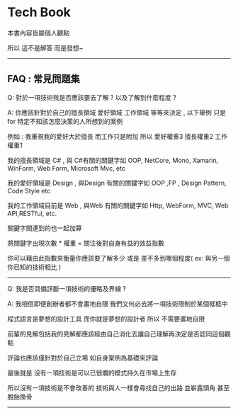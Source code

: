 # Tech Book

本書內容皆屬個人觀點

所以 這不是解答 而是發想~

---

## FAQ : 常見問題集

Q: 對於一項技術我是否應該要去了解 ? 以及了解到什麼程度 ?

A: 你應該針對於自己的擅長領域 愛好領域 工作領域 等等來決定 , 以下舉例 只是for 特定不知該怎麼決策的人所想到的案例

例如 : 我重視我的愛好大於擅長 而工作只是附加 所以 愛好權重3 擅長權重2 工作權重1

我的擅長領域是 C\# , 與 C\#有關的關鍵字如 OOP, NetCore, Mono, Xamarin, WinForm, Web Form, Microsoft Mvc,  etc

我的愛好領域是 Design , 與Design 有關的關鍵字如 OOP ,FP , Design Pattern, Code Style etc

我的工作領域目前是 Web , 與Web 有關的關鍵字如 Http, WebForm, MVC, Web API,RESTful, etc.

關鍵字關連到的也一起加算

將關鍵字出現次數 \* 權重 = 關注後對自身有益的效益指數

你可以藉由此指數來衡量你應該要了解多少 或是 差不多到哪個程度\( ex: 與另一個你已知的技術相比 \)

---

Q: 我是否具備評斷一項技術的優略及界線 ?

A: 我相信即便創辦者都不會畫地自限 我們又何必去將一項技術限制於某個框框中

程式語言是夢想的設計工具 而你就是夢想的設計者 所以 不需要畫地自限

前輩的見解包括我的見解都應該經由自己消化去讓自己理解再決定是否認同這個觀點

評論也應該僅針對於自己立場 如自身案例為基礎來評論

最後就是 沒有一項技術是可以已很爛的模式持久在市場上生存

所以沒有一項技術是不會改善的 技術與人一樣會尋找自己的出路 並嶄露頭角 甚至脫胎換骨

---

